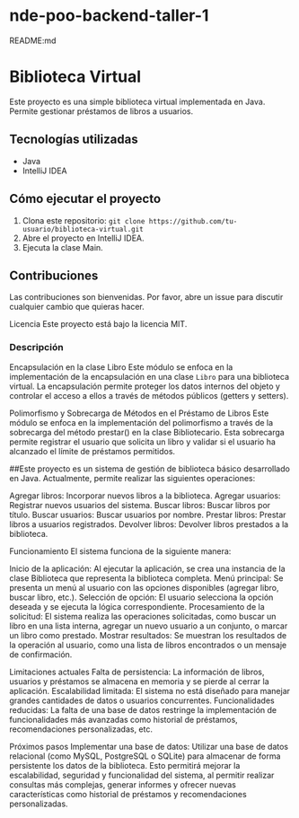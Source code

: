# nde-poo-backend-taller-1
README:md

# Biblioteca Virtual

Este proyecto es una simple biblioteca virtual implementada en Java. Permite gestionar préstamos de libros a usuarios.

## Tecnologías utilizadas
* Java
* IntelliJ IDEA

## Cómo ejecutar el proyecto
1. Clona este repositorio: `git clone https://github.com/tu-usuario/biblioteca-virtual.git`
2. Abre el proyecto en IntelliJ IDEA.
3. Ejecuta la clase Main.

## Contribuciones
Las contribuciones son bienvenidas. Por favor, abre un issue para discutir cualquier cambio que quieras hacer.

Licencia
Este proyecto está bajo la licencia MIT.


### Descripción
Encapsulación en la clase Libro
Este módulo se enfoca en la implementación de la encapsulación en una clase `Libro` para una biblioteca virtual. La encapsulación permite proteger los datos internos del objeto y controlar el acceso a ellos a través de métodos públicos (getters y setters).

Polimorfismo y Sobrecarga de Métodos en el Préstamo de Libros
Este módulo se enfoca en la implementación del polimorfismo a través de la sobrecarga del método prestar() en la clase Bibliotecario. Esta sobrecarga permite registrar el usuario que solicita un libro y validar si el usuario ha alcanzado el límite de préstamos permitidos.

##Este proyecto es un sistema de gestión de biblioteca básico desarrollado en Java. Actualmente, permite realizar las siguientes operaciones:

Agregar libros: Incorporar nuevos libros a la biblioteca.
Agregar usuarios: Registrar nuevos usuarios del sistema.
Buscar libros: Buscar libros por título.
Buscar usuarios: Buscar usuarios por nombre.
Prestar libros: Prestar libros a usuarios registrados.
Devolver libros: Devolver libros prestados a la biblioteca.

Funcionamiento
El sistema funciona de la siguiente manera:

Inicio de la aplicación: Al ejecutar la aplicación, se crea una instancia de la clase Biblioteca que representa la biblioteca completa.
Menú principal: Se presenta un menú al usuario con las opciones disponibles (agregar libro, buscar libro, etc.).
Selección de opción: El usuario selecciona la opción deseada y se ejecuta la lógica correspondiente.
Procesamiento de la solicitud: El sistema realiza las operaciones solicitadas, como buscar un libro en una lista interna, agregar un nuevo usuario a un conjunto, o marcar un libro como prestado.
Mostrar resultados: Se muestran los resultados de la operación al usuario, como una lista de libros encontrados o un mensaje de confirmación.

Limitaciones actuales
Falta de persistencia: La información de libros, usuarios y préstamos se almacena en memoria y se pierde al cerrar la aplicación.
Escalabilidad limitada: El sistema no está diseñado para manejar grandes cantidades de datos o usuarios concurrentes.
Funcionalidades reducidas: La falta de una base de datos restringe la implementación de funcionalidades más avanzadas como historial de préstamos, recomendaciones personalizadas, etc.

Próximos pasos
Implementar una base de datos: Utilizar una base de datos relacional (como MySQL, PostgreSQL o SQLite) para almacenar de forma persistente los datos de la biblioteca. Esto permitirá mejorar la escalabilidad, seguridad y funcionalidad del sistema, al permitir realizar consultas más complejas, generar informes y ofrecer nuevas características como historial de préstamos y recomendaciones personalizadas.